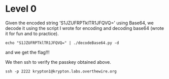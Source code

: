 # Level 0

Given the encoded string 'S1JZUFRPTklTR1JFQVQ=' using Base64, we decode it using the script I wrote for encoding and decoding base64 (wrote it for fun and to practice).

```echo "S1JZUFRPTklTR1JFQVQ=" | ./decodeBase64.py -d```

and we get the flag!!!

We then ssh to verify the passkey obtained above.

```ssh -p 2222 krypton1@krypton.labs.overthewire.org```


